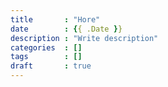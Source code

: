 ```yaml
---
title       : "Hore"
date        : {{ .Date }}
description : "Write description"
categories  : []
tags        : []
draft       : true
---
```

